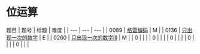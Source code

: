 <!--
 * @Author: QDX
 * @Date: 2022-12-23 11:38:05
 * @Description: 
-->
# 位运算


题目
| 题号 | 标题 | 难度 | 
| --- | --- | --- |
| 0089 | [格雷编码](../solutions/0089_%E6%A0%BC%E9%9B%B7%E7%BC%96%E7%A0%81.ipynb) | M |
| 0136 | [只出现一次的数字](../solutions/0136_%E5%8F%AA%E5%87%BA%E7%8E%B0%E4%B8%80%E6%AC%A1%E7%9A%84%E6%95%B0%E5%AD%97.ipynb) | E |
| 0260 | [只出现一次的数字III](../solutions/0260_%E5%8F%AA%E5%87%BA%E7%8E%B0%E4%B8%80%E6%AC%A1%E7%9A%84%E6%95%B0%E5%AD%97III.ipynb) | M |
| 0 | []() |  |
| 0 | []() |  |
| 0 | []() |  |
| 0 | []() |  |
| 0 | []() |  |